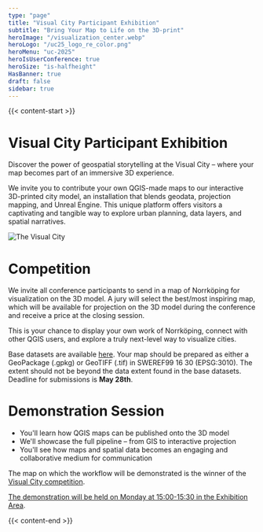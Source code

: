 ```yaml
---
type: "page"
title: "Visual City Participant Exhibition"
subtitle: "Bring Your Map to Life on the 3D-print"
heroImage: "/visualization_center.webp"
heroLogo: "/uc25_logo_re_color.png"
heroMenu: "uc-2025"
heroIsUserConference: true
heroSize: "is-halfheight"
HasBanner: true
draft: false
sidebar: true
---
```


{{< content-start >}}

# Visual City Participant Exhibition

Discover the power of geospatial storytelling at the Visual City – where your map becomes part of an immersive 3D experience.

We invite you to contribute your own QGIS-made maps to our interactive 3D-printed city model, an installation that
blends geodata, projection mapping, and Unreal Engine. This unique platform offers visitors a captivating and tangible
way to explore urban planning, data layers, and spatial narratives.

![The Visual City](/visual-city.png)

# Competition

We invite all conference participants to send in a map of Norrköping for visualization on the 3D model. A jury will
select the best/most inspiring map, which will be available for projection on the 3D model during the conference and receive a price
at the closing session.

This is your chance to display your own work of Norrköping, connect with other QGIS users, and explore a truly
next-level way to visualize cities.

Base datasets are available [here](https://nextcloud.liu.se/s/x8cRT3RC5QFZKzp). Your map should be prepared as either a
GeoPackage (.gpkg) or GeoTIFF (.tif) in SWEREF99 16 30 (EPSG:3010). The extent should not be beyond the data extent
found in the base datasets. Deadline for submissions is **May 28th**.

# Demonstration Session

* You'll learn how QGIS maps can be published onto the 3D model
* We'll showcase the full pipeline – from GIS to interactive projection
* You'll see how maps and spatial data becomes an engaging and collaborative medium for communication

The map on which the workflow will be demonstrated is the winner of the [Visual City competition](#competition).

[The demonstration will be held on Monday at 15:00-15:30 in the Exhibition Area](https://talks.osgeo.org/qgis-uc2025/talk/EHLGUR/).

{{< content-end >}}
